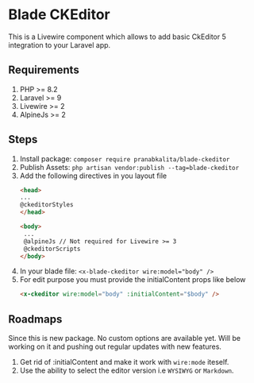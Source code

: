 # Blade CKEditor
This is a Livewire component which allows to add basic CkEditor 5 integration to your Laravel app.

## Requirements

1. PHP >= 8.2
2. Laravel >= 9
3. Livewire >= 2
4. AlpineJs >= 2

## Steps

1. Install package: `composer require pranabkalita/blade-ckeditor`
2. Publish Assets: `php artisan vendor:publish --tag=blade-ckeditor`
3. Add the following directives in you layout file
   ```html
   <head>
   ...
   @ckeditorStyles
   </head>

   <body>
    ...
    @alpineJs // Not required for Livewire >= 3
    @ckeditorScripts
   </body>
   ```
4. In your blade file: `<x-blade-ckeditor wire:model="body" />`
5. For edit purpose you must provide the initialContent props like below
   ```html
   <x-ckeditor wire:model="body" :initialContent="$body" />
   ```

## Roadmaps

Since this is new package. No custom options are available yet. Will be working on it and pushing out regular updates with new features.

1. Get rid of :initialContent and make it work with `wire:mode` iteself.
2. Use the ability to select the editor version i.e `WYSIWYG` or `Markdown`.